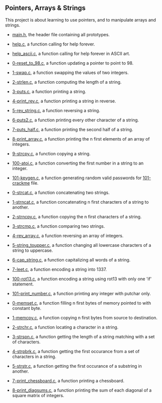 ## Pointers, Arrays & Strings

This project is about learning to use pointers, and to manipulate arrays and strings.

* [main.h](https://github.com/gwendalminguy/holbertonschool-low_level_programming/blob/main/pointers_arrays_strings/main.h), the header file containing all prototypes.

* [help.c](https://github.com/gwendalminguy/holbertonschool-low_level_programming/blob/main/pointers_arrays_strings/help.c), a function calling for help forever.

* [help_ascii.c](https://github.com/gwendalminguy/holbertonschool-low_level_programming/blob/main/pointers_arrays_strings/help_ascii.c), a function calling for help forever in ASCII art.

* [0-reset_to_98.c](https://github.com/gwendalminguy/holbertonschool-low_level_programming/blob/main/pointers_arrays_strings/0-reset_to_98.c), a function updating a pointer to point to 98.

* [1-swap.c](https://github.com/gwendalminguy/holbertonschool-low_level_programming/blob/main/pointers_arrays_strings/1-swap.c), a function swapping the values of two integers.

* [2-strlen.c](https://github.com/gwendalminguy/holbertonschool-low_level_programming/blob/main/pointers_arrays_strings/2-strlen.c), a function computing the length of a string.

* [3-puts.c](https://github.com/gwendalminguy/holbertonschool-low_level_programming/blob/main/pointers_arrays_strings/3-puts.c), a function printing a string.

* [4-print_rev.c](https://github.com/gwendalminguy/holbertonschool-low_level_programming/blob/main/pointers_arrays_strings/4-print_rev.c), a function printing a string in reverse.

* [5-rev_string.c](https://github.com/gwendalminguy/holbertonschool-low_level_programming/blob/main/pointers_arrays_strings/5-rev_string.c), a function reversing a string.

* [6-puts2.c](https://github.com/gwendalminguy/holbertonschool-low_level_programming/blob/main/pointers_arrays_strings/6-puts2.c), a function printing every other character of a string.

* [7-puts_half.c](https://github.com/gwendalminguy/holbertonschool-low_level_programming/blob/main/pointers_arrays_strings/7-puts_half.c), a function printing the second half of a string.

* [8-print_array.c](https://github.com/gwendalminguy/holbertonschool-low_level_programming/blob/main/pointers_arrays_strings/8-print_array.c), a function printing the n first elements of an array of integers.

* [9-strcpy.c](https://github.com/gwendalminguy/holbertonschool-low_level_programming/blob/main/pointers_arrays_strings/9-strcpy.c), a function copying a string.

* [100-atoi.c](https://github.com/gwendalminguy/holbertonschool-low_level_programming/blob/main/pointers_arrays_strings/100-atoi.c), a function converting the first number in a string to an integer.

* [101-keygen.c](https://github.com/gwendalminguy/holbertonschool-low_level_programming/blob/main/pointers_arrays_strings/101-keygen.c), a function generating random valid passwords for [101-crackme](https://github.com/hs-hq/0x04.c/blob/main/101-crackme) file.

* [0-strcat.c](https://github.com/gwendalminguy/holbertonschool-low_level_programming/blob/main/pointers_arrays_strings/0-strcat.c), a function concatenating two strings.

* [1-strncat.c](https://github.com/gwendalminguy/holbertonschool-low_level_programming/blob/main/pointers_arrays_strings/1-strncat.c), a function concatenating n first characters of a string to another.

* [2-strncpy.c](https://github.com/gwendalminguy/holbertonschool-low_level_programming/blob/main/pointers_arrays_strings/2-strncpy.c), a function copying the n first characters of a string.

* [3-strcmp.c](https://github.com/gwendalminguy/holbertonschool-low_level_programming/blob/main/pointers_arrays_strings/3-strcmp.c), a function comparing two strings.

* [4-rev_array.c](https://github.com/gwendalminguy/holbertonschool-low_level_programming/blob/main/pointers_arrays_strings/4-rev_array.c), a function reversing an array of integers.

* [5-string_toupper.c](https://github.com/gwendalminguy/holbertonschool-low_level_programming/blob/main/pointers_arrays_strings/5-string_toupper.c), a function changing all lowercase characters of a string to uppercase.

* [6-cap_string.c](https://github.com/gwendalminguy/holbertonschool-low_level_programming/blob/main/pointers_arrays_strings/6-cap_string.c), a function capitalizing all words of a string.

* [7-leet.c](https://github.com/gwendalminguy/holbertonschool-low_level_programming/blob/main/pointers_arrays_strings/7-leet.c), a function encoding a string into 1337.

* [100-rot13.c](https://github.com/gwendalminguy/holbertonschool-low_level_programming/blob/main/pointers_arrays_strings/100-rot13.c), a function encoding a string using rot13 with only one 'if' statement.

* [101-print_number.c](https://github.com/gwendalminguy/holbertonschool-low_level_programming/blob/main/pointers_arrays_strings/101-print_number.c), a function printing any integer with putchar only.

* [0-memset.c](https://github.com/gwendalminguy/holbertonschool-low_level_programming/blob/main/pointers_arrays_strings/0-memset.c), a function filling n first bytes of memory pointed to with constant byte.

* [1-memcpy.c](https://github.com/gwendalminguy/holbertonschool-low_level_programming/blob/main/pointers_arrays_strings/1-memcpy.c), a function copying n first bytes from source to destination.

* [2-strchr.c](https://github.com/gwendalminguy/holbertonschool-low_level_programming/blob/main/pointers_arrays_strings/2-strchr.c), a function locating a character in a string.

* [3-strspn.c](https://github.com/gwendalminguy/holbertonschool-low_level_programming/blob/main/pointers_arrays_strings/3-strspn.c), a function getting the length of a string matching with a set of characters.

* [4-strpbrk.c](https://github.com/gwendalminguy/holbertonschool-low_level_programming/blob/main/pointers_arrays_strings/4-strpbrk.c), a function getting the first occurance from a set of characters in a string.

* [5-strstr.c](https://github.com/gwendalminguy/holbertonschool-low_level_programming/blob/main/pointers_arrays_strings/5-strstr.c), a function getting the first occurance of a substring in another.

* [7-print_chessboard.c](https://github.com/gwendalminguy/holbertonschool-low_level_programming/blob/main/pointers_arrays_strings/7-print_chessboard.c), a function printing a chessboard.

* [8-print_diagsums.c](https://github.com/gwendalminguy/holbertonschool-low_level_programming/blob/main/pointers_arrays_strings/8-print_diagsums.c), a function printing the sum of each diagonal of a square matrix of integers.
